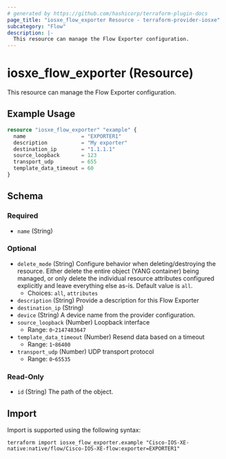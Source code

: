 ```yaml
---
# generated by https://github.com/hashicorp/terraform-plugin-docs
page_title: "iosxe_flow_exporter Resource - terraform-provider-iosxe"
subcategory: "Flow"
description: |-
  This resource can manage the Flow Exporter configuration.
---
```


# iosxe_flow_exporter (Resource)

This resource can manage the Flow Exporter configuration.

## Example Usage

```terraform
resource "iosxe_flow_exporter" "example" {
  name                  = "EXPORTER1"
  description           = "My exporter"
  destination_ip        = "1.1.1.1"
  source_loopback       = 123
  transport_udp         = 655
  template_data_timeout = 60
}
```

<!-- schema generated by tfplugindocs -->
## Schema

### Required

- `name` (String)

### Optional

- `delete_mode` (String) Configure behavior when deleting/destroying the resource. Either delete the entire object (YANG container) being managed, or only delete the individual resource attributes configured explicitly and leave everything else as-is. Default value is `all`.
  - Choices: `all`, `attributes`
- `description` (String) Provide a description for this Flow Exporter
- `destination_ip` (String)
- `device` (String) A device name from the provider configuration.
- `source_loopback` (Number) Loopback interface
  - Range: `0`-`2147483647`
- `template_data_timeout` (Number) Resend data based on a timeout
  - Range: `1`-`86400`
- `transport_udp` (Number) UDP transport protocol
  - Range: `0`-`65535`

### Read-Only

- `id` (String) The path of the object.

## Import

Import is supported using the following syntax:

```shell
terraform import iosxe_flow_exporter.example "Cisco-IOS-XE-native:native/flow/Cisco-IOS-XE-flow:exporter=EXPORTER1"
```
